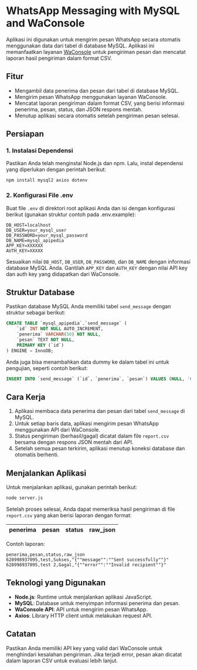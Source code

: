 # WhatsApp Messaging with MySQL and WaConsole

Aplikasi ini digunakan untuk mengirim pesan WhatsApp secara otomatis menggunakan data dari tabel di database MySQL. Aplikasi ini memanfaatkan layanan [WaConsole](https://waconsole.apipedia.id) untuk pengiriman pesan dan mencatat laporan hasil pengiriman dalam format CSV.

## Fitur
- Mengambil data penerima dan pesan dari tabel di database MySQL.
- Mengirim pesan WhatsApp menggunakan layanan WaConsole.
- Mencatat laporan pengiriman dalam format CSV, yang berisi informasi penerima, pesan, status, dan JSON respons mentah.
- Menutup aplikasi secara otomatis setelah pengiriman pesan selesai.

## Persiapan

### 1. Instalasi Dependensi
Pastikan Anda telah menginstal Node.js dan npm. Lalu, instal dependensi yang diperlukan dengan perintah berikut:

```bash
npm install mysql2 axios dotenv
```

### 2. Konfigurasi File .env
Buat file `.env` di direktori root aplikasi Anda dan isi dengan konfigurasi berikut (gunakan struktur contoh pada .env.example):

```plaintext
DB_HOST=localhost
DB_USER=your_mysql_user
DB_PASSWORD=your_mysql_password
DB_NAME=mysql_apipedia
APP_KEY=XXXXXX
AUTH_KEY=XXXXX
```

Sesuaikan nilai `DB_HOST`, `DB_USER`, `DB_PASSWORD`, dan `DB_NAME` dengan informasi database MySQL Anda. Gantilah `APP_KEY` dan `AUTH_KEY` dengan nilai API key dan auth key yang didapatkan dari WaConsole.

## Struktur Database

Pastikan database MySQL Anda memiliki tabel `send_message` dengan struktur sebagai berikut:

```sql
CREATE TABLE `mysql_apipedia`.`send_message` (
    `id` INT NOT NULL AUTO_INCREMENT,
    `penerima` VARCHAR(50) NOT NULL,
    `pesan` TEXT NOT NULL,
    PRIMARY KEY (`id`)
) ENGINE = InnoDB;
```

Anda juga bisa menambahkan data dummy ke dalam tabel ini untuk pengujian, seperti contoh berikut:

```sql
INSERT INTO `send_message` (`id`, `penerima`, `pesan`) VALUES (NULL, '628998937095', 'test');
```

## Cara Kerja

1. Aplikasi membaca data penerima dan pesan dari tabel `send_message` di MySQL.
2. Untuk setiap baris data, aplikasi mengirim pesan WhatsApp menggunakan API dari WaConsole.
3. Status pengiriman (berhasil/gagal) dicatat dalam file `report.csv` bersama dengan respons JSON mentah dari API.
4. Setelah semua pesan terkirim, aplikasi menutup koneksi database dan otomatis berhenti.

## Menjalankan Aplikasi

Untuk menjalankan aplikasi, gunakan perintah berikut:

```bash
node server.js
```

Setelah proses selesai, Anda dapat memeriksa hasil pengiriman di file `report.csv` yang akan berisi laporan dengan format:

| penerima        | pesan   | status | raw_json          |
|-----------------|---------|--------|--------------------|

Contoh laporan:

```csv
penerima,pesan,status,raw_json
628998937095,test,Sukses,"{""message"":""Sent successfully""}"
628998937095,test 2,Gagal,"{""error"":""Invalid recipient""}"
```

## Teknologi yang Digunakan
- **Node.js**: Runtime untuk menjalankan aplikasi JavaScript.
- **MySQL**: Database untuk menyimpan informasi penerima dan pesan.
- **WaConsole API**: API untuk mengirim pesan WhatsApp.
- **Axios**: Library HTTP client untuk melakukan request API.

## Catatan
Pastikan Anda memiliki API key yang valid dari WaConsole untuk menghindari kesalahan pengiriman. Jika terjadi error, pesan akan dicatat dalam laporan CSV untuk evaluasi lebih lanjut.
